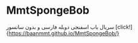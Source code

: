 # MmtSpongeBob
سریال باب اسفنجی دوبله فارسی و بدون سانسور
[click!]{https://baanmmt.github.io/MmtSpongeBob/}